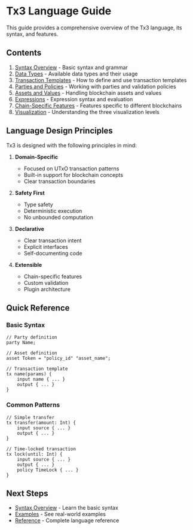# Tx3 Language Guide

This guide provides a comprehensive overview of the Tx3 language, its syntax, and features.

## Contents

1. [Syntax Overview](syntax.md) - Basic syntax and grammar
2. [Data Types](types.md) - Available data types and their usage
3. [Transaction Templates](templates.md) - How to define and use transaction templates
4. [Parties and Policies](parties-policies.md) - Working with parties and validation policies
5. [Assets and Values](assets.md) - Handling blockchain assets and values
6. [Expressions](expressions.md) - Expression syntax and evaluation
7. [Chain-Specific Features](chain-specific.md) - Features specific to different blockchains
8. [Visualization](visualization.md) - Understanding the three visualization levels

## Language Design Principles

Tx3 is designed with the following principles in mind:

1. **Domain-Specific**
   - Focused on UTxO transaction patterns
   - Built-in support for blockchain concepts
   - Clear transaction boundaries

2. **Safety First**
   - Type safety
   - Deterministic execution
   - No unbounded computation

3. **Declarative**
   - Clear transaction intent
   - Explicit interfaces
   - Self-documenting code

4. **Extensible**
   - Chain-specific features
   - Custom validation
   - Plugin architecture

## Quick Reference

### Basic Syntax
```tx3
// Party definition
party Name;

// Asset definition
asset Token = "policy_id" "asset_name";

// Transaction template
tx name(params) {
    input name { ... }
    output { ... }
}
```

### Common Patterns
```tx3
// Simple transfer
tx transfer(amount: Int) {
    input source { ... }
    output { ... }
}

// Time-locked transaction
tx lock(until: Int) {
    input source { ... }
    output { ... }
    policy TimeLock { ... }
}
```

## Next Steps

- [Syntax Overview](syntax.md) - Learn the basic syntax
- [Examples](../examples/index.md) - See real-world examples
- [Reference](../reference/index.md) - Complete language reference 
